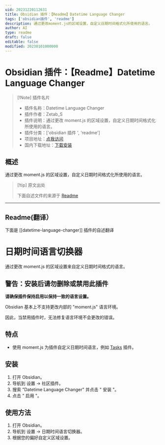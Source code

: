 ```yaml
---
uid: 20231220112631
title: Obsidian 插件：【Readme】Datetime Language Changer
tags: ['obsidian插件', 'readme']
description: 通过更改moment.js的区域设置，自定义日期时间格式化所使用的语言。
author: AI
type: readme
draft: false
editable: false
modified: 20230101000000
---
```


# Obsidian 插件：【Readme】Datetime Language Changer

> [!Note] 插件名片
> - 插件名称：Datetime Language Changer
> - 插件作者：Zetab_S
> - 插件说明：通过更改 moment.js 的区域设置，自定义日期时间格式化所使用的语言。
> - 插件分类：['obsidian 插件 ', 'readme']
> - 项目地址：[点我访问](https://github.com/ZetabS/datetime-language-changer)
> - 国内下载地址：[下载安装](https://pkmer.cn/products/plugin/pluginMarket/?datetime-language-changer)

## 概述

通过更改 moment.js 的区域设置，自定义日期时间格式化所使用的语言。

> [!tip] 原文出处
>
>下面自述文件的来源于 [Readme](https://ghproxy.net/https://raw.githubusercontent.com/ZetabS/datetime-language-changer/master/README.md)

---

## Readme(翻译）

下面是 [[datetime-language-changer]] 插件的自述翻译

# 日期时间语言切换器

通过更改 moment.js 的区域设置来自定义日期时间格式的语言。

## 警告：安装后请勿删除或禁用此插件

**请确保插件保持启用以保持一致的语言设置。**

Obsidian 基本上不支持更改内部的 "moment.js" 语言环境。

因此，当禁用插件时，无法修复语言环境不会更改的错误。

## 特点

- 使用 moment.js 为插件自定义日期时间语言，例如 [Tasks](https://github.com/obsidian-tasks-group/obsidian-tasks) 插件。

## 安装

1. 打开 Obsidian。
2. 导航到 设置 → 社区插件。
3. 搜索 "Datetime Language Changer" 并点击 " 安装 "。
4. 点击 " 启用 "。

## 使用方法

1. 打开 Obsidian。
2. 导航到 设置 → 日期时间语言切换器。
3. 根据您的偏好自定义区域设置。



